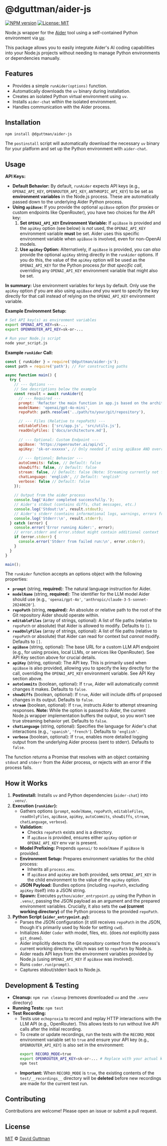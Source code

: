 # @dguttman/aider-js

[![NPM version](https://img.shields.io/npm/v/@dguttman/aider-js.svg)](https://www.npmjs.com/package/@dguttman/aider-js) 
[![License: MIT](https://img.shields.io/badge/License-MIT-yellow.svg)](https://opensource.org/licenses/MIT)

Node.js wrapper for the [Aider](https://github.com/Aider-AI/aider) tool using a self-contained Python environment via [uv](https://github.com/astral-sh/uv).

This package allows you to easily integrate Aider's AI coding capabilities into your Node.js projects without needing to manage Python environments or dependencies manually.

## Features

*   Provides a simple `runAider(options)` function.
*   Automatically downloads the `uv` binary during installation.
*   Creates an isolated Python virtual environment using `uv`.
*   Installs `aider-chat` within the isolated environment.
*   Handles communication with the Aider process.

## Installation

```bash
npm install @dguttman/aider-js
```

The `postinstall` script will automatically download the necessary `uv` binary for your platform and set up the Python environment with `aider-chat`.

## Usage

**API Keys:**

*   **Default Behavior:** By default, `runAider` expects API keys (e.g., `OPENAI_API_KEY`, `OPENROUTER_API_KEY`, `ANTHROPIC_API_KEY`) to be set as **environment variables** in the Node.js process. These are automatically passed down to the underlying Aider Python process.
*   **Using `apiBase`:** If you provide the optional `apiBase` option (for proxies or custom endpoints like OpenRouter), you have two choices for the API key:
    1.  **Set `OPENAI_API_KEY` Environment Variable:** If `apiBase` is provided and the `apiKey` option (see below) is *not* used, the `OPENAI_API_KEY` environment variable **must** be set. Aider uses this specific environment variable when `apiBase` is involved, even for non-OpenAI models.
    2.  **Use `apiKey` Option:** Alternatively, if `apiBase` is provided, you can *also* provide the optional `apiKey` string directly in the `runAider` options. If you do this, the value of the `apiKey` option will be used as the `OPENAI_API_KEY` for the Python process *for that specific call*, overriding any `OPENAI_API_KEY` environment variable that might also be set.

**In summary:** Use environment variables for keys by default. Only use the `apiKey` option *if* you are also using `apiBase` *and* you want to specify the key directly for that call instead of relying on the `OPENAI_API_KEY` environment variable.

**Example Environment Setup:**
```bash
# Set API key(s) as environment variables
export OPENAI_API_KEY=sk-...
export OPENROUTER_API_KEY=sk-or-...

# Run your Node.js script
node your_script.js
```

**Example `runAider` Call:**
```javascript
const { runAider } = require('@dguttman/aider-js');
const path = require('path'); // For constructing paths

async function main() {
  try {
    // --- Options --- 
    // See descriptions below the example
    const result = await runAider({
      // --- Required --- 
      prompt: 'Refactor the main function in app.js based on the architecture doc.',
      modelName: 'openai/gpt-4o-mini', 
      repoPath: path.resolve('../path/to/your/git/repository'),

      // --- Files (Relative to repoPath) --- 
      editableFiles: ['src/app.js', 'src/utils.js'], 
      readOnlyFiles: ['docs/architecture.md'], 
      
      // --- Optional: Custom Endpoint --- 
      apiBase: 'https://openrouter.ai/api/v1', 
      apiKey: 'sk-or-xxxxxx', // Only needed if using apiBase AND overriding OPENAI_API_KEY env var.
      
      // --- Optional: Behavior --- 
      autoCommits: false, // Default: false
      showDiffs: false, // Default: false
      stream: false, // Default: false (Note: Streaming currently not fully supported by Node wrapper)
      chatLanguage: 'english', // Default: 'english'
      verbose: false // Default: false
    });
    
    // Output from the aider process
    console.log('Aider completed successfully.');
    // Aider's stdout (contains diffs, chat messages, etc.)
    console.log('Stdout:\n', result.stdout); 
    // Aider's stderr (contains informational logs, warnings, errors from Python)
    console.log('Stderr:\n', result.stderr); 
  } catch (error) {
    console.error('Error running Aider:', error);
    // error.stderr and error.stdout might contain additional context
    if (error.stderr) {
      console.error('Stderr from failed run:\n', error.stderr);
    }
  }
}

main();
```

The `runAider` function accepts an options object with the following properties:

*   **`prompt`** (string, **required**): The natural language instruction for Aider.
*   **`modelName`** (string, **required**): The identifier for the LLM model Aider should use (e.g., `'openai/gpt-4o'`, `'anthropic/claude-3-5-sonnet-20240620'`).
*   **`repoPath`** (string, **required**): An absolute or relative path to the root of the Git repository Aider should operate within.
*   **`editableFiles`** (array of strings, optional): A list of file paths (relative to `repoPath` or absolute) that Aider is allowed to modify. Defaults to `[]`.
*   **`readOnlyFiles`** (array of strings, optional): A list of file paths (relative to `repoPath` or absolute) that Aider can read for context but *cannot* modify. Defaults to `[]`.
*   **`apiBase`** (string, optional): The base URL for a custom LLM API endpoint (e.g., for using proxies, local LLMs, or services like OpenRouter). See API Key section above for crucial details.
*   **`apiKey`** (string, optional): The API key. This is primarily used when `apiBase` is also provided, allowing you to specify the key directly for the call, overriding the `OPENAI_API_KEY` environment variable. See API Key section above.
*   **`autoCommits`** (boolean, optional): If `true`, Aider will automatically commit changes it makes. Defaults to `false`.
*   **`showDiffs`** (boolean, optional): If `true`, Aider will include diffs of proposed changes in its output. Defaults to `false`.
*   **`stream`** (boolean, optional): If `true`, instructs Aider to attempt streaming responses. **Note:** While the option is passed to Aider, the current Node.js wrapper implementation buffers the output, so you won't see true streaming behavior yet. Defaults to `false`.
*   **`chatLanguage`** (string, optional): Specifies the language for Aider's chat interactions (e.g., `'spanish'`, `'french'`). Defaults to `'english'`.
*   **`verbose`** (boolean, optional): If `true`, enables more detailed logging output from the underlying Aider process (sent to stderr). Defaults to `false`.

The function returns a Promise that resolves with an object containing `stdout` and `stderr` from the Aider process, or rejects with an error if the process fails.

## How it Works

1.  **Postinstall:** Installs `uv` and Python dependencies (`aider-chat`) into `.venv/`.
2.  **Execution (`runAider`):**
    *   Gathers options (`prompt`, `modelName`, `repoPath`, `editableFiles`, `readOnlyFiles`, `apiBase`, `apiKey`, `autoCommits`, `showDiffs`, `stream`, `chatLanguage`, `verbose`).
    *   **Validation:** 
        *   Checks `repoPath` exists and is a directory.
        *   If `apiBase` is provided, ensures either `apiKey` option or `OPENAI_API_KEY` env var is present.
    *   **Model Prefixing:** Prepends `openai/` to `modelName` if `apiBase` is provided.
    *   **Environment Setup:** Prepares environment variables for the child process:
        *   Inherits all `process.env`.
        *   If `apiBase` and `apiKey` are both provided, sets `OPENAI_API_KEY` in the child environment to the value of the `apiKey` option.
    *   **JSON Payload:** Bundles options (including `repoPath`, excluding `apiKey` itself) into a JSON string.
    *   **Spawn:** Executes `python/aider_entrypoint.py` using the Python in `.venv/`, passing the JSON payload as an argument and the prepared environment variables. Crucially, it also sets the **`cwd` (current working directory)** of the Python process to the provided `repoPath`.
3.  **Python Script (`aider_entrypoint.py`):**
    *   Parses the JSON configuration (it still receives `repoPath` in the JSON, though it's primarily used by Node for setting `cwd`).
    *   Initializes Aider `Coder` with model, files, etc. (does *not* explicitly pass `git_dname`).
    *   Aider implicitly detects the Git repository context from the process's current working directory, which was set to `repoPath` by Node.js.
    *   Aider reads API keys from the environment variables provided by Node.js (using `OPENAI_API_KEY` if `apiBase` was involved).
    *   Runs `coder.run(prompt)`.
    *   Captures stdout/stderr back to Node.js.

## Development & Testing

*   **Cleanup:** `npm run cleanup` (removes downloaded `uv` and the `.venv` directory)
*   **Running Tests:** `npm test`
*   **Test Recording:**
    *   Tests use `echoproxia` to record and replay HTTP interactions with the LLM API (e.g., OpenRouter). This allows tests to run without live API calls after the initial recording.
    *   To create or update recordings, run the tests with the `RECORD_MODE` environment variable set to `true` and ensure your API key (e.g., `OPENROUTER_API_KEY`) is also set in the environment:
        ```bash
        export RECORD_MODE=true
        export OPENROUTER_API_KEY=sk-or-... # Replace with your actual key
        npm test
        ```
    *   **Important:** When `RECORD_MODE` is `true`, the existing contents of the `test/__recordings__` directory will be **deleted** before new recordings are made for the current test run.

## Contributing

Contributions are welcome! Please open an issue or submit a pull request.

## License

[MIT](LICENSE) © [David Guttman](http://davidguttman.com/) 